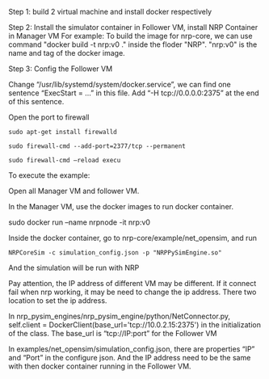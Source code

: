 Step 1: build 2 virtual machine and install docker respectively


Step 2: Install the simulator container in Follower VM, install NRP Container in Manager VM
For example: To build the image for nrp-core, we can use command "docker build -t nrp:v0 ." inside the floder "NRP". "nrp:v0" is the name and tag of the docker image.


Step 3: Config the  Follower  VM


Change “/usr/lib/systemd/system/docker.service”, we can find one sentence “ExecStart = …” in this file. Add “-H tcp://0.0.0.0:2375” at the end of this sentence.
	

Open the port to firewall
	
	sudo apt-get install firewalld
	
	sudo firewall-cmd --add-port=2377/tcp --permanent
	
	sudo firewall-cmd –reload execu

To execute the example:

Open all Manager VM and follower VM.

In the Manager VM, use the docker images to run docker container. 

sudo docker run –name nrpnode -it nrp:v0

Inside the docker container, go to nrp-core/example/net_opensim, and run

	NRPCoreSim -c simulation_config.json -p "NRPPySimEngine.so"

And the simulation will be run with NRP

Pay attention, the IP address of different VM may be different. If it connect fail when nrp working, it may be need to change the ip address. There two location to set the ip address.

In nrp_pysim_engines/nrp_pysim_engine/python/NetConnector.py,
	self.client = DockerClient(base_url='tcp://10.0.2.15:2375') 
in the initialization of the class. The base_url is “tcp://IP:port” for the Follower VM

In examples/net_opensim/simulation_config.json, there are properties “IP” and “Port” in the configure json. And the IP address need to be the same with then  docker container running in the Follower VM.
